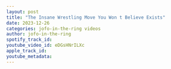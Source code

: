 ```yaml
---
layout: post
title: "The Insane Wrestling Move You Won t Believe Exists"
date: 2023-12-26
categories: jofo-in-the-ring videos
author: jofo-in-the-ring
spotify_track_id: 
youtube_video_id: eDGsHNrILXc
apple_track_id: 
youtube_metadata: 
---
```

